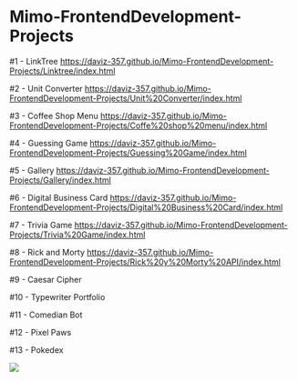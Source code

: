 # Mimo-FrontendDevelopment-Projects
#1  - LinkTree
https://daviz-357.github.io/Mimo-FrontendDevelopment-Projects/Linktree/index.html

#2  - Unit Converter
https://daviz-357.github.io/Mimo-FrontendDevelopment-Projects/Unit%20Converter/index.html

#3  - Coffee Shop Menu
https://daviz-357.github.io/Mimo-FrontendDevelopment-Projects/Coffe%20shop%20menu/index.html

#4  - Guessing Game
https://daviz-357.github.io/Mimo-FrontendDevelopment-Projects/Guessing%20Game/index.html

#5  - Gallery 
https://daviz-357.github.io/Mimo-FrontendDevelopment-Projects/Gallery/index.html

#6  - Digital Business Card
https://daviz-357.github.io/Mimo-FrontendDevelopment-Projects/Digital%20Business%20Card/index.html

#7  - Trivia Game
https://daviz-357.github.io/Mimo-FrontendDevelopment-Projects/Trivia%20Game/index.html

#8  - Rick and Morty
https://daviz-357.github.io/Mimo-FrontendDevelopment-Projects/Rick%20y%20Morty%20API/index.html

#9  - Caesar Cipher

#10 - Typewriter Portfolio

#11 - Comedian Bot

#12 - Pixel Paws

#13 - Pokedex



<img src="https://play-lh.googleusercontent.com/qPfmmEDFhGVmIXIKpmfbQeH6vXygXotzj6ied-j2el0YIB36fApN32XoVDrGoMQZ11Q=w240-h480-rw">
